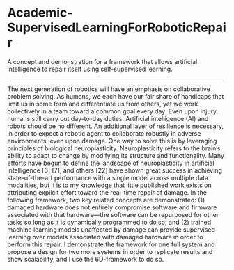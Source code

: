 # Academic-SupervisedLearningForRoboticRepair
A concept and demonstration for a framework that allows artificial intelligence to repair itself using self-supervised learning.
______
The next generation of robotics will have an emphasis on collaborative problem solving. As humans, we each have our fair share of handicaps that limit us in some form and differentiate us from others, yet we work collectively in a team toward a common goal every day. Even upon injury, humans still carry out day-to-day duties. Artificial intelligence (AI) and robots should be no different. An additional layer of resilience is necessary, in order to expect a robotic agent to collaborate robustly in adverse environments, even upon damage. One way to solve this is by leveraging principles of biological neuroplasticity. Neuroplasticity refers to the brain’s ability to adapt to change by modifying its structure and functionality. Many efforts have begun to define the landscape of neuroplasticity in artificial intelligence [6] [7], and others [22] have shown great success in achieving state-of-the-art performance with a single model across multiple data modalities, but it is to my knowledge that little published work exists on attributing explicit effort toward the real-time repair of damage. In the following framework, two key related concepts are demonstrated: (1) damaged hardware does not entirely compromise software and firmware associated with that hardware—the software can be repurposed for other tasks so long as it is dynamically programmed to do so; and (2) trained machine learning models unaffected by damage can provide supervised learning over models associated with damaged hardware in order to perform this repair. I demonstrate the framework for one full system and propose a design for two more systems in order to replicate results and show scalability, and I use the 6D-framework to do so.
